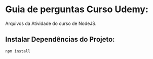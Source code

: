 # Guia de perguntas Curso Udemy:
Arquivos da Atividade do curso de NodeJS.
## Instalar Dependências do Projeto:
```node
npm install
```